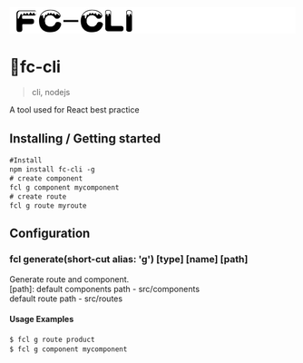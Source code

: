 ![Logo of the project](./logo.png)

# fc-cli
> cli, nodejs

A tool used for React best practice

## Installing / Getting started

```shell
#Install
npm install fc-cli -g
# create component
fcl g component mycomponent
# create route
fcl g route myroute
```

## Configuration

### fcl generate(short-cut alias: 'g') [type] [name] [path]  

Generate route and component.  
[path]: default components path - src/components  
default route path - src/routes

#### Usage Examples

```bash
$ fcl g route product
$ fcl g component mycomponent
```
